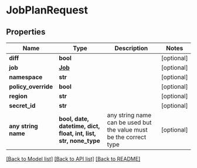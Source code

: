 # JobPlanRequest


## Properties
Name | Type | Description | Notes
------------ | ------------- | ------------- | -------------
**diff** | **bool** |  | [optional] 
**job** | [**Job**](Job.md) |  | [optional] 
**namespace** | **str** |  | [optional] 
**policy_override** | **bool** |  | [optional] 
**region** | **str** |  | [optional] 
**secret_id** | **str** |  | [optional] 
**any string name** | **bool, date, datetime, dict, float, int, list, str, none_type** | any string name can be used but the value must be the correct type | [optional]

[[Back to Model list]](../README.md#documentation-for-models) [[Back to API list]](../README.md#documentation-for-api-endpoints) [[Back to README]](../README.md)


